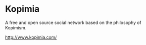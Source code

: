 Kopimia
======
A free and open source social network based on the philosophy of Kopimism.

http://www.kopimia.com/
